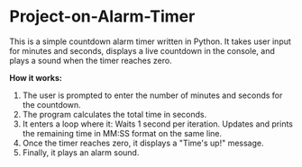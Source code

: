 # Project-on-Alarm-Timer
This is a simple countdown alarm timer written in Python. It takes user input for minutes and seconds, displays a live countdown in the console, and plays a sound when the timer reaches zero.

**How it works:**
1. The user is prompted to enter the number of minutes and seconds for the countdown.
2. The program calculates the total time in seconds.
3. It enters a loop where it:
    Waits 1 second per iteration.
    Updates and prints the remaining time in MM:SS format on the same line.
4. Once the timer reaches zero, it displays a "Time's up!" message.
5. Finally, it plays an alarm sound.

